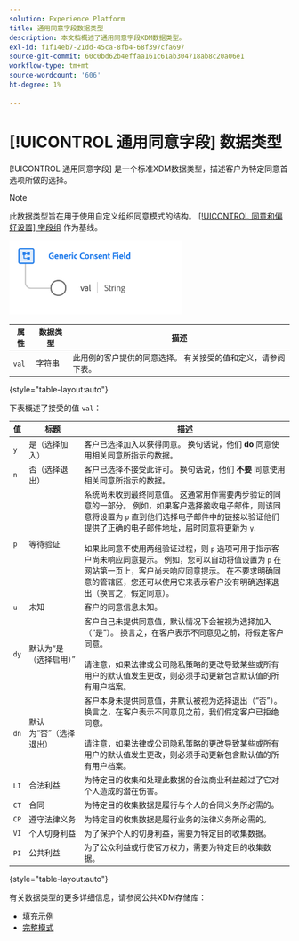 ```yaml
---
solution: Experience Platform
title: 通用同意字段数据类型
description: 本文档概述了通用同意字段XDM数据类型。
exl-id: f1f14eb7-21dd-45ca-8fb4-68f397cfa697
source-git-commit: 60c0bd62b4effaa161c61ab304718ab8c20a06e1
workflow-type: tm+mt
source-wordcount: '606'
ht-degree: 1%

---
```


# [!UICONTROL 通用同意字段] 数据类型

[!UICONTROL 通用同意字段] 是一个标准XDM数据类型，描述客户为特定同意首选项所做的选择。

>[!NOTE]
>
>此数据类型旨在用于使用自定义组织同意模式的结构。 [[!UICONTROL 同意和偏好设置] 字段组](../field-groups/profile/consents.md) 作为基线。

![](../images/data-types/consent-field.png)

| 属性 | 数据类型 | 描述 |
| --- | --- | --- |
| `val` | 字符串 | 此用例的客户提供的同意选择。 有关接受的值和定义，请参阅下表。 |

{style="table-layout:auto"}

下表概述了接受的值 `val`：

| 值 | 标题 | 描述 |
| --- | --- | --- |
| `y` | 是（选择加入） | 客户已选择加入以获得同意。 换句话说，他们 **do** 同意使用相关同意所指示的数据。 |
| `n` | 否（选择退出） | 客户已选择不接受此许可。 换句话说，他们 **不要** 同意使用相关同意所指示的数据。 |
| `p` | 等待验证 | 系统尚未收到最终同意值。 这通常用作需要两步验证的同意的一部分。 例如，如果客户选择接收电子邮件，则该同意将设置为 `p` 直到他们选择电子邮件中的链接以验证他们提供了正确的电子邮件地址，届时同意将更新为 `y`.<br><br>如果此同意不使用两组验证过程，则 `p` 选项可用于指示客户尚未响应同意提示。 例如，您可以自动将值设置为 `p` 在网站第一页上，客户尚未响应同意提示。 在不要求明确同意的管辖区，您还可以使用它来表示客户没有明确选择退出（换言之，假定同意）。 |
| `u` | 未知 | 客户的同意信息未知。 |
| `dy` | 默认为“是（选择启用）” | 客户自己未提供同意值，默认情况下会被视为选择加入（“是”）。 换言之，在客户表示不同意见之前，将假定客户同意。<br><br>请注意，如果法律或公司隐私策略的更改导致某些或所有用户的默认值发生更改，则必须手动更新包含默认值的所有用户档案。 |
| `dn` | 默认为“否”（选择退出） | 客户本身未提供同意值，并默认被视为选择退出（“否”）。 换言之，在客户表示不同意见之前，我们假定客户已拒绝同意。<br><br>请注意，如果法律或公司隐私策略的更改导致某些或所有用户的默认值发生更改，则必须手动更新包含默认值的所有用户档案。 |
| `LI` | 合法利益 | 为特定目的收集和处理此数据的合法商业利益超过了它对个人造成的潜在伤害。 |
| `CT` | 合同 | 为特定目的收集数据是履行与个人的合同义务所必需的。 |
| `CP` | 遵守法律义务 | 为特定目的收集数据是履行业务的法律义务所必需的。 |
| `VI` | 个人切身利益 | 为了保护个人的切身利益，需要为特定目的收集数据。 |
| `PI` | 公共利益 | 为了公众利益或行使官方权力，需要为特定目的收集数据。 |

{style="table-layout:auto"}

有关数据类型的更多详细信息，请参阅公共XDM存储库：

* [填充示例](https://github.com/adobe/xdm/blob/master/components/datatypes/consent/consent-field.example.1.json)
* [完整模式](https://github.com/adobe/xdm/blob/master/components/datatypes/consent/consent-field.schema.json)
